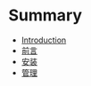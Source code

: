 # Summary

* [Introduction](README.md)
* [前言](introduce.md)
* [安装](Installing.md)
* [管理](management.md)


